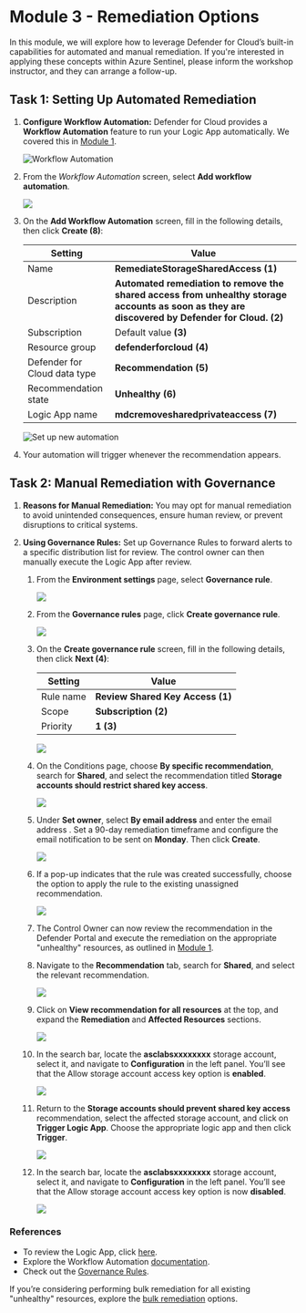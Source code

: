 # **Module 3 - Remediation Options**

In this module, we will explore how to leverage Defender for Cloud’s built-in capabilities for automated and manual remediation. If you're interested in applying these concepts within Azure Sentinel, please inform the workshop instructor, and they can arrange a follow-up.

## Task 1: Setting Up Automated Remediation

1. **Configure Workflow Automation:** Defender for Cloud provides a **Workflow Automation** feature to run your Logic App automatically. We covered this in [Module 1](./Module%201%20-%20Recommendation%20triggers.md).

   ![Workflow Automation](./images/workflow-automation.png)

2. From the *Workflow Automation* screen, select **Add workflow automation**.

   ![](./images/add-workflow-automation.png)

3. On the **Add Workflow Automation** screen, fill in the following details, then click **Create (8)**:

   | Setting  | Value |
   -----------|---------
   | Name | **RemediateStorageSharedAccess (1)** |
   | Description | **Automated remediation to remove the shared access from unhealthy storage accounts as soon as they are discovered by Defender for Cloud. (2)** |
   | Subscription | Default value **(3)** |
   | Resource group | **defenderforcloud (4)** |
   | Defender for Cloud data type | **Recommendation (5)** |
   | Recommendation state | **Unhealthy (6)** |
   | Logic App name | **mdcremovesharedprivateaccess (7)** |

   ![Set up new automation](./images/105.png)

4. Your automation will trigger whenever the recommendation appears.

## Task 2: Manual Remediation with Governance

1. **Reasons for Manual Remediation:** You may opt for manual remediation to avoid unintended consequences, ensure human review, or prevent disruptions to critical systems.

2. **Using Governance Rules:** Set up Governance Rules to forward alerts to a specific distribution list for review. The control owner can then manually execute the Logic App after review.

   1. From the **Environment settings** page, select **Governance rule**.

      ![](./images/112.png)

   2. From the **Governance rules** page, click **Create governance rule**.

      ![](./images/113.png)

   3. On the **Create governance rule** screen, fill in the following details, then click **Next (4)**:

      | Setting  | Value |
      -----------|---------
      | Rule name | **Review Shared Key Access (1)** |
      | Scope | **Subscription (2)** |
      | Priority | **1 (3)** |

      ![](./images/106.png)

   4. On the Conditions page, choose **By specific recommendation**, search for **Shared**, and select the recommendation titled **Storage accounts should restrict shared key access**.

      ![](./images/111.png)

   5. Under **Set owner**, select **By email address** and enter the email address **<inject key="AzureAdUserEmail"></inject>**. Set a 90-day remediation timeframe and configure the email notification to be sent on **Monday**. Then click **Create**.

      ![](./images/109.png)

   6. If a pop-up indicates that the rule was created successfully, choose the option to apply the rule to the existing unassigned recommendation.

      ![](./images/110.png)

   7. The Control Owner can now review the recommendation in the Defender Portal and execute the remediation on the appropriate "unhealthy" resources, as outlined in [Module 1](./Module%201%20-%20Recommendation%20triggers.md).

   8. Navigate to the **Recommendation** tab, search for **Shared**, and select the relevant recommendation.

      ![](./images/107.png)

   9. Click on **View recommendation for all resources** at the top, and expand the **Remediation** and **Affected Resources** sections.

      ![](./images/108.png)

   10. In the search bar, locate the **asclabsxxxxxxxx** storage account, select it, and navigate to **Configuration** in the left panel. You’ll see that the Allow storage account access key option is **enabled**.

       ![](./images/116.png)

   11. Return to the **Storage accounts should prevent shared key access** recommendation, select the affected storage account, and click on **Trigger Logic App**. Choose the appropriate logic app and then click **Trigger**.

       ![](./images/115.png)

   12. In the search bar, locate the **asclabsxxxxxxxx** storage account, select it, and navigate to **Configuration** in the left panel. You’ll see that the Allow storage account access key option is now **disabled**.

       ![](./images/117.png)

### References

- To review the Logic App, click [here](./Module%202%20-%20Writing%20Logic%20App.md).
- Explore the Workflow Automation [documentation](https://learn.microsoft.com/en-us/azure/defender-for-cloud/workflow-automation).
- Check out the [Governance Rules](https://learn.microsoft.com/en-us/azure/defender-for-cloud/episode-fifteen).

If you’re considering performing bulk remediation for all existing "unhealthy" resources, explore the [bulk remediation](./Module%204%20-%20Bulk%20remediation.md) options.